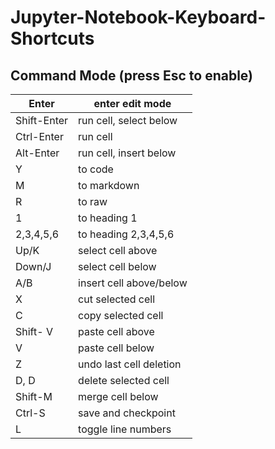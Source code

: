 # Jupyter-Notebook-Keyboard-Shortcuts

## Command Mode (press Esc to enable)

| Enter | enter edit mode |
| ----- | --------------- |
| Shift-Enter | run cell, select below |
| Ctrl-Enter | run cell |
| Alt-Enter | run cell, insert below |
| Y | to code |
| M | to markdown |
| R | to raw |
| 1 | to heading 1 |
| 2,3,4,5,6 | to heading 2,3,4,5,6 |
| Up/K | select cell above |
| Down/J | select cell below |
| A/B | insert cell above/below |
| X | cut selected cell |
| C | copy selected cell |
| Shift- V | paste cell above |
| V | paste cell below |
| Z | undo last cell deletion |
| D, D | delete selected cell |
| Shift-M | merge cell below |
| Ctrl-S | save and checkpoint |
| L | toggle line numbers | 

